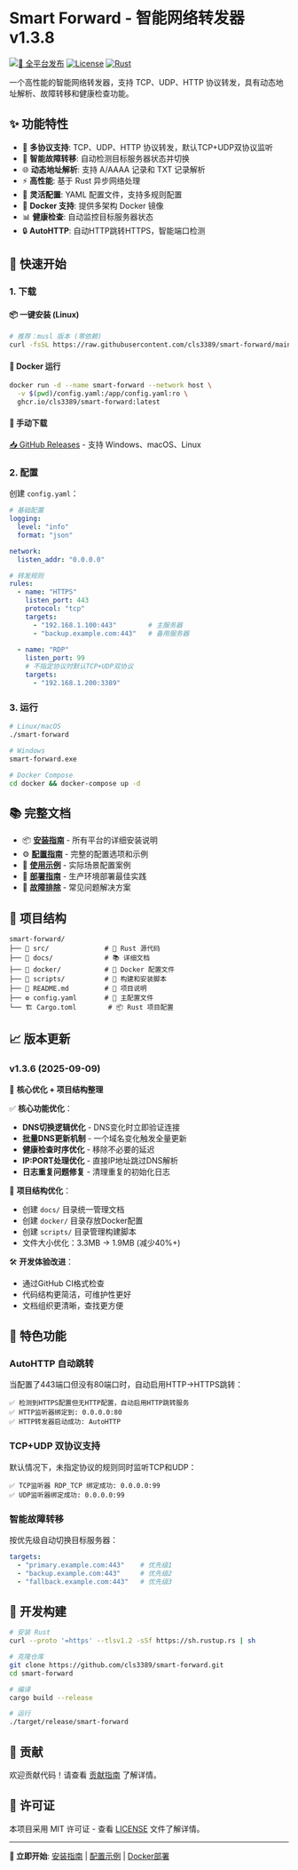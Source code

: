 # Smart Forward - 智能网络转发器 v1.3.8

[![🚀 全平台发布](https://github.com/cls3389/smart-forward/actions/workflows/release.yml/badge.svg)](https://github.com/cls3389/smart-forward/actions/workflows/release.yml)
[![License](https://img.shields.io/badge/license-MIT-blue.svg)](LICENSE)
[![Rust](https://img.shields.io/badge/rust-1.70+-orange.svg)](https://www.rust-lang.org)

一个高性能的智能网络转发器，支持 TCP、UDP、HTTP 协议转发，具有动态地址解析、故障转移和健康检查功能。

## ✨ 功能特性

- 🚀 **多协议支持**: TCP、UDP、HTTP 协议转发，默认TCP+UDP双协议监听
- 🔄 **智能故障转移**: 自动检测目标服务器状态并切换
- 🌐 **动态地址解析**: 支持 A/AAAA 记录和 TXT 记录解析
- ⚡ **高性能**: 基于 Rust 异步网络处理
- 🔧 **灵活配置**: YAML 配置文件，支持多规则配置
- 🐳 **Docker 支持**: 提供多架构 Docker 镜像
- 📊 **健康检查**: 自动监控目标服务器状态
- 🔒 **AutoHTTP**: 自动HTTP跳转HTTPS，智能端口检测

## 🚀 快速开始

### 1. 下载

#### 📦 一键安装 (Linux)
```bash
# 推荐：musl 版本 (零依赖)
curl -fsSL https://raw.githubusercontent.com/cls3389/smart-forward/main/scripts/linux-install.sh | bash
```

#### 🐳 Docker 运行
```bash
docker run -d --name smart-forward --network host \
  -v $(pwd)/config.yaml:/app/config.yaml:ro \
  ghcr.io/cls3389/smart-forward:latest
```

#### 💾 手动下载
[📥 GitHub Releases](https://github.com/cls3389/smart-forward/releases/latest) - 支持 Windows、macOS、Linux

### 2. 配置

创建 `config.yaml`：

```yaml
# 基础配置
logging:
  level: "info"
  format: "json"

network:
  listen_addr: "0.0.0.0"

# 转发规则
rules:
  - name: "HTTPS"
    listen_port: 443
    protocol: "tcp"
    targets:
      - "192.168.1.100:443"        # 主服务器
      - "backup.example.com:443"   # 备用服务器
      
  - name: "RDP"
    listen_port: 99
    # 不指定协议时默认TCP+UDP双协议
    targets:
      - "192.168.1.200:3389"
```

### 3. 运行

```bash
# Linux/macOS
./smart-forward

# Windows
smart-forward.exe

# Docker Compose
cd docker && docker-compose up -d
```

## 📚 完整文档

- 📦 **[安装指南](docs/INSTALLATION.md)** - 所有平台的详细安装说明
- ⚙️ **[配置指南](docs/CONFIGURATION.md)** - 完整的配置选项和示例
- 📝 **[使用示例](docs/EXAMPLES.md)** - 实际场景配置案例
- 🚀 **[部署指南](docs/DEPLOYMENT.md)** - 生产环境部署最佳实践
- 🔧 **[故障排除](docs/TROUBLESHOOTING.md)** - 常见问题解决方案

## 📁 项目结构

```
smart-forward/
├── 📁 src/              # 🦀 Rust 源代码
├── 📁 docs/             # 📚 详细文档
├── 📁 docker/           # 🐳 Docker 配置文件
├── 📁 scripts/          # 🔧 构建和安装脚本
├── 📄 README.md         # 📖 项目说明
├── ⚙️ config.yaml       # 🎯 主配置文件
└── 🏗️ Cargo.toml        # 📦 Rust 项目配置
```

## 📈 版本更新

### v1.3.6 (2025-09-09)
🎯 **核心优化 + 项目结构整理**

✅ **核心功能优化**：
- **DNS切换逻辑优化** - DNS变化时立即验证连接
- **批量DNS更新机制** - 一个域名变化触发全量更新
- **健康检查时序优化** - 移除不必要的延迟
- **IP:PORT处理优化** - 直接IP地址跳过DNS解析
- **日志重复问题修复** - 清理重复的初始化日志

📁 **项目结构优化**：
- 创建 `docs/` 目录统一管理文档
- 创建 `docker/` 目录存放Docker配置
- 创建 `scripts/` 目录管理构建脚本
- 文件大小优化：3.3MB → 1.9MB (减少40%+)

🛠️ **开发体验改进**：
- 通过GitHub CI格式检查
- 代码结构更简洁，可维护性更好
- 文档组织更清晰，查找更方便

## 🎯 特色功能

### AutoHTTP 自动跳转
当配置了443端口但没有80端口时，自动启用HTTP→HTTPS跳转：
```
✅ 检测到HTTPS配置但无HTTP配置，自动启用HTTP跳转服务
✅ HTTP监听器绑定到: 0.0.0.0:80
✅ HTTP转发器启动成功: AutoHTTP
```

### TCP+UDP 双协议支持
默认情况下，未指定协议的规则同时监听TCP和UDP：
```
✅ TCP监听器 RDP_TCP 绑定成功: 0.0.0.0:99
✅ UDP监听器绑定成功: 0.0.0.0:99
```

### 智能故障转移
按优先级自动切换目标服务器：
```yaml
targets:
  - "primary.example.com:443"    # 优先级1
  - "backup.example.com:443"     # 优先级2  
  - "fallback.example.com:443"   # 优先级3
```

## 🔧 开发构建

```bash
# 安装 Rust
curl --proto '=https' --tlsv1.2 -sSf https://sh.rustup.rs | sh

# 克隆仓库
git clone https://github.com/cls3389/smart-forward.git
cd smart-forward

# 编译
cargo build --release

# 运行
./target/release/smart-forward
```

## 🤝 贡献

欢迎贡献代码！请查看 [贡献指南](CONTRIBUTING.md) 了解详情。

## 📄 许可证

本项目采用 MIT 许可证 - 查看 [LICENSE](LICENSE) 文件了解详情。

---

**🚀 立即开始**: [安装指南](INSTALLATION.md) | [配置示例](EXAMPLES.md) | [Docker部署](DEPLOYMENT.md#docker-部署)